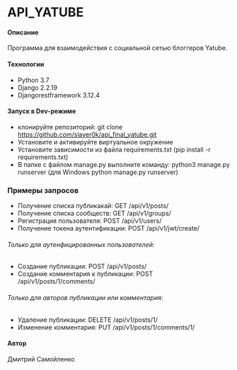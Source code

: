 # API_YATUBE
#### Описание
Программа для взаимодействия с социальной сетью блоггеров Yatube.
#### Технологии
- Python 3.7
- Django 2.2.19
- Djangorestframework 3.12.4
#### Запуск в Dev-режиме
- клонируйте репозиторий: git clone https://github.com/slayer0k/api_final_yatube.git
- Установите и активируйте виртуальное окружение
- Установите зависимости из файла requirements.txt (pip install -r requirements.txt)
- В папке с файлом manage.py выполните команду: python3 manage.py runserver (для Windows python manage.py runserver)
### Примеры запросов
- Получение списка публикакай: GET /api/v1/posts/
- Получение списка сообществ: GET /api/v1/groups/
- Регистрация пользователя: POST /api/v1/users/
- Получение токена аутентификации: POST /api/v1/jwt/create/
###### Только для аутенфицированных пользователей:
- Создание публикации: POST /api/v1/posts/
- Создание комментария к публикации: POST /api/v1/posts/1/comments/
###### Только для авторов публикации или комментария:
- Удаление публикации: DELETE /api/v1/posts/1/
- Изменение комментария: PUT /api/v1/posts/1/comments/1/

#### Автор
Дмитрий Самойленко
